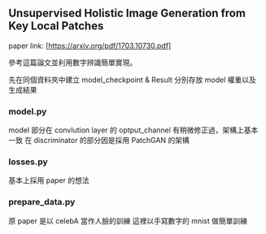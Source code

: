 ## Unsupervised Holistic Image Generation from Key Local Patches
paper link: [https://arxiv.org/pdf/1703.10730.pdf]

參考這篇論文並利用數字辨識簡單實現。

先在同個資料夾中建立 model_checkpoint & Result
分別存放 model 權重以及 生成結果

### model.py 
model 部分在 convlution layer 的 optput_channel 有稍微修正過，架構上基本一致
在 discriminator 的部分因是採用 PatchGAN 的架構

### losses.py 
基本上採用 paper 的想法

### prepare_data.py 
原 paper 是以 celebA 當作人臉的訓練
這裡以手寫數字的 mnist 做簡單訓練
